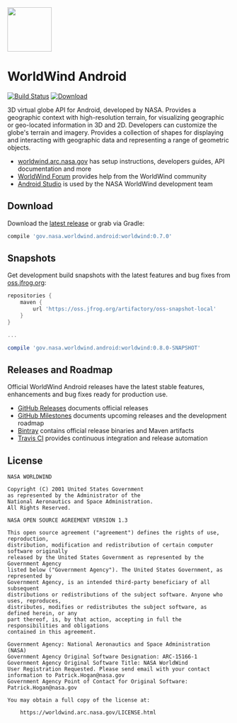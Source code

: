 <img src="https://worldwind.arc.nasa.gov/img/nasa-logo.svg" height="100"/>

# WorldWind Android

[![Build Status](https://travis-ci.org/NASAWorldWind/WorldWindAndroid.svg?branch=develop)](https://travis-ci.org/NASAWorldWind/WorldWindAndroid)
[![Download](https://api.bintray.com/packages/nasaworldwind/maven/WorldWindAndroid/images/download.svg)](https://bintray.com/nasaworldwind/maven/WorldWindAndroid/_latestVersion)
 
3D virtual globe API for Android, developed by NASA. Provides a geographic context with high-resolution terrain, for 
visualizing geographic or geo-located information in 3D and 2D. Developers can customize the globe's terrain and 
imagery. Provides a collection of shapes for displaying and interacting with geographic data and representing a range of 
geometric objects.

- [worldwind.arc.nasa.gov](https://worldwind.arc.nasa.gov) has setup instructions, developers guides, API documentation and more
- [WorldWind Forum](https://forum.worldwindcentral.com) provides help from the WorldWind community
- [Android Studio](https://developer.android.com/sdk/) is used by the NASA WorldWind development team

## Download

Download the [latest release](https://bintray.com/nasaworldwind/maven/WorldWindAndroid/_latestVersion) or grab via Gradle:
```groovy
compile 'gov.nasa.worldwind.android:worldwind:0.7.0'
```

## Snapshots

Get development build snapshots with the latest features and bug fixes from [oss.jfrog.org](https://oss.jfrog.org/):
```groovy
repositories {
    maven {
        url 'https://oss.jfrog.org/artifactory/oss-snapshot-local'
    }
}

...

compile 'gov.nasa.worldwind.android:worldwind:0.8.0-SNAPSHOT'
```

## Releases and Roadmap

Official WorldWind Android releases have the latest stable features, enhancements and bug fixes ready for production use.

- [GitHub Releases](https://github.com/NASAWorldWind/WorldWindAndroid/releases/) documents official releases
- [GitHub Milestones](https://github.com/NASAWorldWind/WorldWindAndroid/milestones) documents upcoming releases and the development roadmap
- [Bintray](https://bintray.com/nasaworldwind/maven/WorldWindAndroid) contains official release binaries and Maven artifacts
- [Travis CI](https://travis-ci.org/NASAWorldWind/WorldWindAndroid) provides continuous integration and release automation

## License

    NASA WORLDWIND

    Copyright (C) 2001 United States Government
    as represented by the Administrator of the
    National Aeronautics and Space Administration.
    All Rights Reserved.

    NASA OPEN SOURCE AGREEMENT VERSION 1.3

    This open source agreement ("agreement") defines the rights of use, reproduction,
    distribution, modification and redistribution of certain computer software originally
    released by the United States Government as represented by the Government Agency
    listed below ("Government Agency"). The United States Government, as represented by
    Government Agency, is an intended third-party beneficiary of all subsequent
    distributions or redistributions of the subject software. Anyone who uses, reproduces,
    distributes, modifies or redistributes the subject software, as defined herein, or any
    part thereof, is, by that action, accepting in full the responsibilities and obligations 
    contained in this agreement.

    Government Agency: National Aeronautics and Space Administration (NASA)
    Government Agency Original Software Designation: ARC-15166-1
    Government Agency Original Software Title: NASA WorldWind
    User Registration Requested. Please send email with your contact information to Patrick.Hogan@nasa.gov
    Government Agency Point of Contact for Original Software: Patrick.Hogan@nasa.gov

    You may obtain a full copy of the license at:

        https://worldwind.arc.nasa.gov/LICENSE.html
